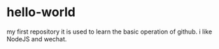 # hello-world
my first repository
it is used to learn the basic operation of github.
i like NodeJS and wechat.
